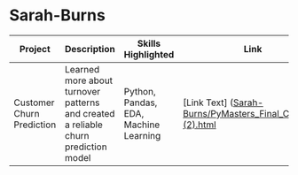 # Sarah-Burns

| Project | Description | Skills Highlighted | Link |
|---------|-------------|---------------------|------|
| Customer Churn Prediction | Learned more about turnover patterns and created a reliable churn prediction model | Python, Pandas, EDA, Machine Learning | [Link Text] ([Sarah-Burns/PyMasters_Final_Capstone (2).html](https://github.com/sarahcburns/Sarah-Burns/blob/b8c9fad532ca5e5981496281e720f887e96f3a70/PyMasters_Final_Capstone%20(2).html) |
